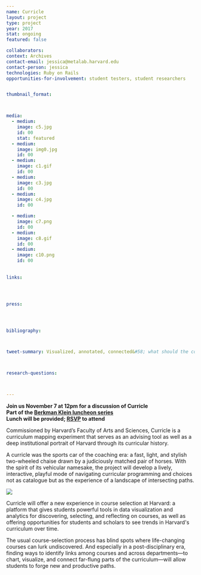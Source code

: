 ```yaml
---
name: Curricle
layout: project
type: project
year: 2017
stat: ongoing
featured: false

collaborators:
context: Archives
contact-email: jessica@metalab.harvard.edu
contact-person: jessica
technologies: Ruby on Rails
opportunities-for-involvement: student testers, student researchers


thumbnail_format:



media:
  - medium:
    image: c5.jpg
    id: 00
    stat: featured
  - medium:
    image: img0.jpg
    id: 00
  - medium:
    image: c1.gif
    id: 00
  - medium:
    image: c3.jpg
    id: 00
  - medium:
    image: c4.jpg
    id: 00

  - medium:
    image: c7.png
    id: 00 
  - medium:
    image: c8.gif
    id: 00   
  - medium:
    image: c10.png
    id: 00   
    
       
links:




press:




bibliography:



tweet-summary: Visualized, annotated, connected&#58; what should the course catalog look like in the 21st century? Leveraging data and design in a post-disciplinary era.



research-questions:



---
```


<b>Join us November 7 at 12pm for a discussion of Curricle
<br />
Part of the [Berkman Klein luncheon series](https://cyber.harvard.edu/events/2017/luncheon/11/Curricle)<br />
Lunch will be provided; [RSVP](http://bit.ly/futurecatalog) to attend
</b>

Commissioned by Harvard’s Faculty of Arts and Sciences, Curricle is a curriculum mapping experiment that serves as an advising tool as well as a deep institutional portrait of Harvard through its curricular history. 

A curricle was the sports car of the coaching era: a fast, light, and stylish two-wheeled chaise drawn by a judiciously matched pair of horses. With the spirit of its vehicular namesake, the project will develop a lively, interactive, playful mode of navigating curricular programming and choices not as catalogue but as the experience of a landscape of intersecting paths.

<a href="https://books.google.com/books?id=1-gNAAAAYAAJ&printsec=frontcover&source=gbs_ge_summary_r&cad=0#v=onepage&q&f=false" target="blank"><img src="../../../assets/projects/curricle/curricle.jpg"></a>

Curricle will offer a new experience in course selection at Harvard: a platform that gives students powerful tools in data visualization and analytics for discovering, selecting, and reflecting on courses, as well as offering opportunities for students and scholars to see trends in Harvard's curriculum over time.  

The usual course-selection process has blind spots where life-changing courses can lurk undiscovered. And especially in a post-disciplinary era, finding ways to identify links  among courses and across departments—to chart, visualize, and connect far-flung parts of the curriculum—will allow students to forge new and productive paths.
